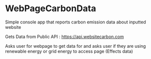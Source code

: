 # WebPageCarbonData
Simple console app that reports carbon emission data about inputted website

Gets Data from Public API : https://api.websitecarbon.com

Asks user for webpage to get data for and asks user if they are using renewable energy or grid energy to access page (Effects data)
